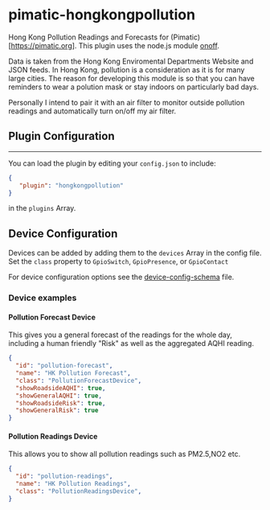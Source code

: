 pimatic-hongkongpollution
=============================
Hong Kong Pollution Readings and Forecasts for (Pimatic)[https://pimatic.org]. This plugin uses the node.js module
[onoff](https://www.github.com/hongkongkiwi/node-hongkongpollution).

Data is taken from the Hong Kong Enviromental Departments Website and JSON feeds. In Hong Kong, pollution is a consideration as it is for many large cities. The reason for developing this module is so that you can have reminders to wear a polution mask or stay indoors on particularly bad days.

Personally I intend to pair it with an air filter to monitor outside pollution readings and automatically turn on/off my air filter.

## Plugin Configuration
-------------
You can load the plugin by editing your `config.json` to include:

```json
{
   "plugin": "hongkongpollution"
}
```

in the `plugins` Array.

## Device Configuration

Devices can be added by adding them to the `devices` Array in the config file.
Set the `class` property to `GpioSwitch`, `GpioPresence`, or `GpioContact`

For device configuration options see the [device-config-schema](device-config-schema.coffee) file.

### Device examples

#### Pollution Forecast Device

This gives you a general forecast of the readings for the whole day, including a human friendly "Risk" as well as the aggregated AQHI reading.

```json
{
  "id": "pollution-forecast",
  "name": "HK Pollution Forecast",
  "class": "PollutionForecastDevice",
  "showRoadsideAQHI": true,
  "showGeneralAQHI": true,
  "showRoadsideRisk": true,
  "showGeneralRisk": true
}
```

#### Pollution Readings Device

This allows you to show all pollution readings such as PM2.5,NO2 etc.

```json
{
  "id": "pollution-readings",
  "name": "HK Pollution Readings",
  "class": "PollutionReadingsDevice",
}
```
